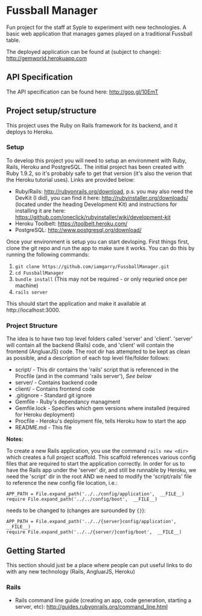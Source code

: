 # Fussball Manager

Fun project for the staff at Syple to experiment with new technologies. A basic web application that manages games played on a traditional Fussball table.

The deployed application can be found at (subject to change):
http://gemworld.herokuapp.com

## API Specification

The API specification can be found here:
http://goo.gl/10EmT

## Project setup/structure

This project uses the Ruby on Rails framework for its backend, and it deploys to Heroku.

### Setup

To develop this project you will need to setup an environment with Ruby, Rails, Heroku and PostgreSQL. The initial project has been created 
with Ruby 1.9.2, so it's probably safe to get that version (it's also the verion that the Heroku tutorial uses). Links are provided below:

* Ruby/Rails: http://rubyonrails.org/download, p.s. you may also need the DevKit (I did), you can find it here: http://rubyinstaller.org/downloads/ 
 (located under the heading Development Kit) and instructions for installing it are here: https://github.com/oneclick/rubyinstaller/wiki/development-kit
* Heroku Toolbelt: https://toolbelt.heroku.com/
* PostgreSQL: http://www.postgresql.org/download/

Once your environment is setup you can start devloping. First things first, clone the git repo and run the app to make sure it works. You can do this
by running the following commands:

1. `git clone https://github.com/iamgarry/FussballManager.git`
2. `cd FussballManager`
3. `bundle install` (This may not be required - or only requried once per machine)
4. `rails server`

This should start the application and make it available at http://localhost:3000.

### Project Structure

The idea is to have two top level folders called 'server' and 'client'. 'server' will contain all the backend (Rails) code, and 'client' will contain the
frontend (AngluarJS) code. The root dir has attempted to be kept as clean as possible, and a description of each top level file/folder follows:

* script/ - This dir contains the 'rails' script that is referenced in the Procfile (and in the command 'rails server'), *See below*
* server/ - Contains backend code
* client/ - Contains frontend code
* .gitignore - Standard git ignore
* Gemfile - Ruby's dependancy managment
* Gemfile.lock - Specifies which gem versions where installed (required for Heroku deployment)
* Procfile - Heroku's deployment file, tells Heroku how to start the app
* README.md - This file

**Notes:**

To create a new Rails application, you use the command `rails new <dir>` which creates a full project scaffold. This scaffold references various config files that
are required to start the application correctly. In order for us to have the Rails app under the 'server' dir, and still be runnable by Heroku, we need the 'script'
dir in the root AND we need to modify the 'script/rails' file to reference the new config file location, i.e.:

```
APP_PATH = File.expand_path('../../config/application',  __FILE__)
require File.expand_path('../../config/boot',  __FILE__)
```

needs to be changed to (changes are surounded by `{}`):

```
APP_PATH = File.expand_path('../../{server}config/application',  __FILE__)
require File.expand_path('../../{server/}config/boot',  __FILE__)
```

## Getting Started

This section should just be a place where people can put useful links to do with any new technology (Rails, AngluarJS, Heroku)

### Rails

* Rails command line guide (creating an app, code generation, starting a server, etc): http://guides.rubyonrails.org/command_line.html  

